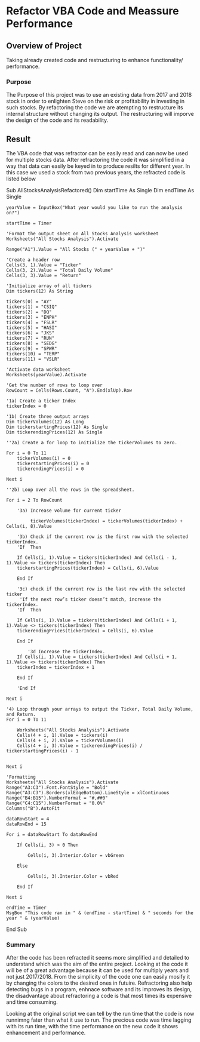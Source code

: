 # Refactor VBA Code and Meassure Performance

## Overview of Project
Taking already created code and restructuring to enhance functionality/ performance.

### Purpose
The Purpose of this project was to use an existing data from 2017 and 2018 stock in  order to enlighten Steve on the risk or profitability in investing in such stocks.
By refactoring the code we are atempting to restructure its internal structure without changing its output. The restructuring will imporve the design of the code and its readability.

## Result
The VBA code that was refractor can be easily read and can now be used for multiple stocks data. After refractoring the code it was simplified in a way that data can easily be keyed in to produce resilts for different year. In this case we used a stock from two previous years, the refracted code is listed below

Sub AllStocksAnalysisRefactored()
    Dim startTime As Single
    Dim endTime  As Single

    yearValue = InputBox("What year would you like to run the analysis on?")

    startTime = Timer
    
    'Format the output sheet on All Stocks Analysis worksheet
    Worksheets("All Stocks Analysis").Activate
    
    Range("A1").Value = "All Stocks (" + yearValue + ")"
    
    'Create a header row
    Cells(3, 1).Value = "Ticker"
    Cells(3, 2).Value = "Total Daily Volume"
    Cells(3, 3).Value = "Return"

    'Initialize array of all tickers
    Dim tickers(12) As String
    
    tickers(0) = "AY"
    tickers(1) = "CSIQ"
    tickers(2) = "DQ"
    tickers(3) = "ENPH"
    tickers(4) = "FSLR"
    tickers(5) = "HASI"
    tickers(6) = "JKS"
    tickers(7) = "RUN"
    tickers(8) = "SEDG"
    tickers(9) = "SPWR"
    tickers(10) = "TERP"
    tickers(11) = "VSLR"
    
    'Activate data worksheet
    Worksheets(yearValue).Activate
    
    'Get the number of rows to loop over
    RowCount = Cells(Rows.Count, "A").End(xlUp).Row
    
    '1a) Create a ticker Index
    tickerIndex = 0

    '1b) Create three output arrays
    Dim tickerVolumes(12) As Long
    Dim tickerstartingPrices(12) As Single
    Dim tickerendingPrices(12) As Single
    
    ''2a) Create a for loop to initialize the tickerVolumes to zero.
    
    For i = 0 To 11
        tickerVolumes(i) = 0
        tickerstartingPrices(i) = 0
        tickerendingPrices(i) = 0
    
    Next i
        
    ''2b) Loop over all the rows in the spreadsheet.
    
    For i = 2 To RowCount
    
        '3a) Increase volume for current ticker
        
             tickerVolumes(tickerIndex) = tickerVolumes(tickerIndex) + Cells(i, 8).Value
                
        '3b) Check if the current row is the first row with the selected tickerIndex.
        'If  Then
        
        If Cells(i, 1).Value = tickers(tickerIndex) And Cells(i - 1, 1).Value <> tickers(tickerIndex) Then
        tickerstartingPrices(tickerIndex) = Cells(i, 6).Value
        
        End If
    
        '3c) check if the current row is the last row with the selected ticker
         'If the next row’s ticker doesn’t match, increase the tickerIndex.
        'If  Then
        
        If Cells(i, 1).Value = tickers(tickerIndex) And Cells(i + 1, 1).Value <> tickers(tickerIndex) Then
        tickerendingPrices(tickerIndex) = Cells(i, 6).Value
        
        End If

            '3d Increase the tickerIndex.
        If Cells(i, 1).Value = tickers(tickerIndex) And Cells(i + 1, 1).Value <> tickers(tickerIndex) Then
        tickerIndex = tickerIndex + 1
            
        End If
        
        'End If
    
    Next i
    
    '4) Loop through your arrays to output the Ticker, Total Daily Volume, and Return.
    For i = 0 To 11
        
        Worksheets("All Stocks Analysis").Activate
        Cells(4 + i, 1).Value = tickers(i)
        Cells(4 + i, 2).Value = tickerVolumes(i)
        Cells(4 + i, 3).Value = tickerendingPrices(i) / tickerstartingPrices(i) - 1
        
        
    Next i
    
    'Formatting
    Worksheets("All Stocks Analysis").Activate
    Range("A3:C3").Font.FontStyle = "Bold"
    Range("A3:C3").Borders(xlEdgeBottom).LineStyle = xlContinuous
    Range("B4:B15").NumberFormat = "#,##0"
    Range("C4:C15").NumberFormat = "0.0%"
    Columns("B").AutoFit

    dataRowStart = 4
    dataRowEnd = 15

    For i = dataRowStart To dataRowEnd
        
        If Cells(i, 3) > 0 Then
            
            Cells(i, 3).Interior.Color = vbGreen
            
        Else
        
            Cells(i, 3).Interior.Color = vbRed
            
        End If
        
    Next i
 
    endTime = Timer
    MsgBox "This code ran in " & (endTime - startTime) & " seconds for the year " & (yearValue)

End Sub


### Summary
After the code has been refracted it seems more simplified and detailed to understand which was the aim of the entire project. Looking at the code it will be of a great advantage because it can be used for multiply years and not just 2017/2018. From the simplicity of the code one can easily mosify it by changing the colors to the desired ones in futuire. Refractoring also help detecting bugs in a program, enhnace software and its improves its design, the disadvantage about refractoring a code is that most times its expensive and time consuming.

Looking at the original script we can tell by the run time that the code is now runnimng fater than what it use to run. The precious code was time lagging with its run time, with the time performance on the new code it shows enhancement and performance.
